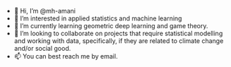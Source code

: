 - 👋 Hi, I’m @mh-amani
- 👀 I’m interested in applied statistics and machine learning
- 🌱 I’m currently learning geometric deep learning and game theory.
- 💞️ I’m looking to collaborate on projects that require statistical modelling and working with data, specifically, if they are related to climate change and/or social good.
- 📫 You can best reach me by email.

<!---
mh-amani/mh-amani is a ✨ special ✨ repository because its `README.md` (this file) appears on your GitHub profile.
You can click the Preview link to take a look at your changes.
--->
